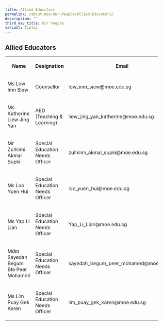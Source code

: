 ```yaml
---
title: Allied Educators
permalink: /about-mbs/Our-People/Allied-Educators/
description: ""
third_nav_title: Our People
variant: tiptap
---
```

<h2>Allied Educators</h2><table><tbody><tr><th rowspan="1" colspan="1"><p>Name</p></th><th rowspan="1" colspan="1"><p>Designation</p></th><th rowspan="1" colspan="1"><p>Email</p></th></tr><tr><td rowspan="1" colspan="1"><p>Ms Low Imn Siew</p></td><td rowspan="1" colspan="1"><p>Counsellor</p></td><td rowspan="1" colspan="1"><p>low_imn_siew@moe.edu.sg</p></td></tr><tr><td rowspan="1" colspan="1"><p>Ms Katherine Liew Jing Yan</p></td><td rowspan="1" colspan="1"><p>AED (Teaching &amp; Learning)</p></td><td rowspan="1" colspan="1"><p>liew_jing_yan_katherine@moe.edu.sg</p></td></tr><tr><td rowspan="1" colspan="1"><p>Mr Zulhilmi Akmal Supki</p></td><td rowspan="1" colspan="1"><p>Special Education Needs Officer</p></td><td rowspan="1" colspan="1"><p>zulhilmi_akmal_supki@moe.edu.sg</p></td></tr><tr><td rowspan="1" colspan="1"><p>Ms Loo Yuen Hui</p></td><td rowspan="1" colspan="1"><p>Special Education Needs Officer</p></td><td rowspan="1" colspan="1"><p>loo_yuen_hui@moe.edu.sg</p></td></tr><tr><td rowspan="1" colspan="1"><p>Ms Yap Li Lian</p></td><td rowspan="1" colspan="1"><p>Special Education Needs Officer</p></td><td rowspan="1" colspan="1"><p>Yap_Li_Lian@moe.edu.sg</p></td></tr><tr><td rowspan="1" colspan="1"><p>Mdm Sayedah Begum Bte Peer Mohamed</p></td><td rowspan="1" colspan="1"><p>Special Education Needs Officer</p></td><td rowspan="1" colspan="1"><p>sayedah_begum_peer_mohamed@moe.edu.sg</p></td></tr><tr><td rowspan="1" colspan="1"><p>Ms Lim Puay Gek Karen</p></td><td rowspan="1" colspan="1"><p>Special Education Needs Officer</p></td><td rowspan="1" colspan="1"><p>lim_puay_gek_karen@moe.edu.sg</p></td></tr></tbody></table><p></p>